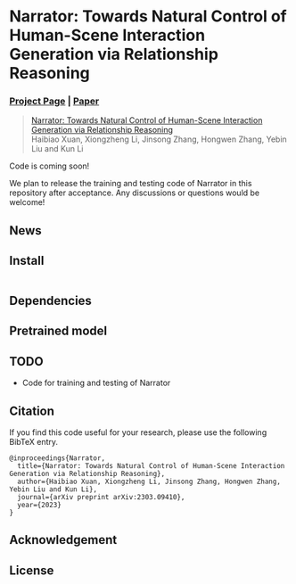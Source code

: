 # Narrator: Towards Natural Control of Human-Scene Interaction Generation via Relationship Reasoning




### [Project Page]() | [Paper]() 


> [Narrator: Towards Natural Control of Human-Scene Interaction Generation via Relationship Reasoning]()  
> Haibiao Xuan, Xiongzheng Li, Jinsong Zhang, Hongwen Zhang, Yebin Liu and Kun Li

Code is coming soon!

We plan to release the training and testing code of Narrator in this repository after acceptance. Any discussions or questions would be welcome!

## News

## Install

```
```

## Dependencies

## Pretrained model


## TODO

- Code for training and testing of Narrator


## Citation

If you find this code useful for your research, please use the following BibTeX entry.

```
@inproceedings{Narrator,
  title={Narrator: Towards Natural Control of Human-Scene Interaction Generation via Relationship Reasoning},
  author={Haibiao Xuan, Xiongzheng Li, Jinsong Zhang, Hongwen Zhang, Yebin Liu and Kun Li},
  journal={arXiv preprint arXiv:2303.09410},
  year={2023}
}
```

## Acknowledgement

## License
